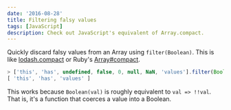```yaml
---
date: '2016-08-28'
title: Filtering falsy values
tags: [JavaScript]
description: Check out JavaScript's equivalent of Array.compact.
---
```


Quickly discard falsy values from an Array using `filter(Boolean)`. This is like [lodash.compact](http://devdocs.io/lodash~4/index#compact) or Ruby's [Array#compact](http://devdocs.io/ruby~2.3/array#method-i-compact).

```js
> ['this', 'has', undefined, false, 0, null, NaN, 'values'].filter(Boolean)
[ 'this', 'has', 'values' ]
```

<!-- {.-wide} -->

This works because `Boolean(val)` is roughly equivalent to `val => !!val`. That is, it's a function that coerces a value into a Boolean.
